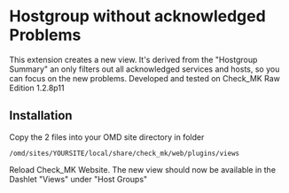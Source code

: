 # Hostgroup without acknowledged Problems

This extension creates a new view. It's derived from the "Hostgroup Summary" an only filters out all acknowledged services and hosts, so you can focus on the new problems. Developed and tested on Check_MK Raw Edition 1.2.8p11

## Installation

Copy the 2 files into your OMD site directory in folder 

```
/omd/sites/YOURSITE/local/share/check_mk/web/plugins/views
```

Reload Check_MK Website. The new view should now be available in the Dashlet "Views" under "Host Groups"

